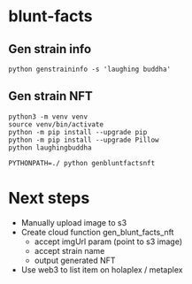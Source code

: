 # blunt-facts

## Gen strain info

`python genstraininfo -s 'laughing buddha'`

## Gen strain NFT

```
python3 -m venv venv
source venv/bin/activate
python -m pip install --upgrade pip
python -m pip install --upgrade Pillow
python laughingbuddha

PYTHONPATH=./ python genbluntfactsnft
```


# Next steps

- Manually upload image to s3
- Create cloud function gen_blunt_facts_nft
  - accept imgUrl param (point to s3 image)
  - accept strain name
  - output generated NFT
- Use web3 to list item on holaplex / metaplex